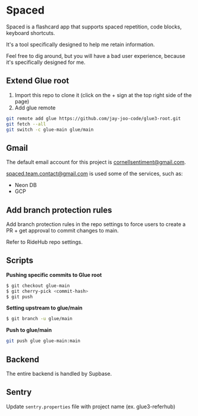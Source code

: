 # Spaced

Spaced is a flashcard app that supports spaced repetition, code blocks, keyboard shortcuts.

It's a tool specifically designed to help me retain information.

Feel free to dig around, but you will have a bad user experience, because it's specifically designed for me.

## Extend Glue root

1. Import this repo to clone it (click on the + sign at the top right side of the page)
2. Add glue remote

```bash
git remote add glue https://github.com/jay-joo-code/glue3-root.git
git fetch --all
git switch -c glue-main glue/main
```

## Gmail

The default email account for this project is cornellsentiment@gmail.com.

spaced.team.contact@gmail.com is used some of the services, such as:

- Neon DB
- GCP

## Add branch protection rules

Add branch protection rules in the repo settings to force users to create a PR + get approval to commit changes to main.

Refer to RideHub repo settings.

## Scripts

**Pushing specific commits to Glue root**

```bash
$ git checkout glue-main
$ git cherry-pick <commit-hash>
$ git push
```

**Setting upstream to glue/main**

```bash
$ git branch -u glue/main
```

**Push to glue/main**

```bash
git push glue glue-main:main
```

## Backend

The entire backend is handled by Supbase.

## Sentry

Update `sentry.properties` file with project name (ex. glue3-referhub)
